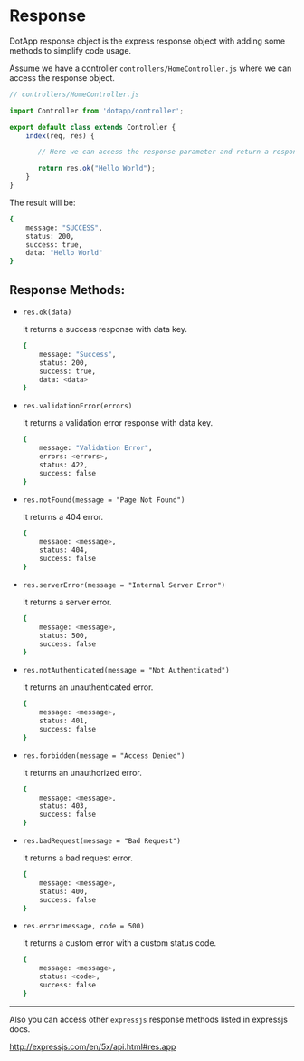# Response

DotApp response object is the express response object with adding some methods to simplify code usage.

Assume we have a controller `controllers/HomeController.js` where we can access the response object.

``` javascript
// controllers/HomeController.js

import Controller from 'dotapp/controller';

export default class extends Controller {
    index(req, res) {

       // Here we can access the response parameter and return a response

       return res.ok("Hello World");
    }
}
```
The result will be:
``` bash
{
    message: "SUCCESS",
    status: 200,
    success: true,
    data: "Hello World"
}
```

## Response Methods:

- `res.ok(data)`

    It returns a success response with data key.

    ``` bash
    {
        message: "Success",
        status: 200,
        success: true,
        data: <data>
    }
    ```

- `res.validationError(errors)`

    It returns a validation error response with data key.

    ``` bash
    {
        message: "Validation Error",
        errors: <errors>,
        status: 422,
        success: false
    }
    ```

- `res.notFound(message = "Page Not Found")`

    It returns a 404 error.

    ``` bash
    {
        message: <message>,
        status: 404,
        success: false
    }
    ```

- `res.serverError(message = "Internal Server Error")`

    It returns a server error.

    ``` bash
    {
        message: <message>,
        status: 500,
        success: false
    }
    ```

- `res.notAuthenticated(message = "Not Authenticated")`

    It returns an unauthenticated error.

    ``` bash
    {
        message: <message>,
        status: 401,
        success: false
    }
    ```

- `res.forbidden(message = "Access Denied")`

    It returns an unauthorized error.

    ``` bash
    {
        message: <message>,
        status: 403,
        success: false
    }
    ```


- `res.badRequest(message = "Bad Request")`

    It returns a bad request error.

    ``` bash
    {
        message: <message>,
        status: 400,
        success: false
    }
    ```

- `res.error(message, code = 500)`

    It returns a custom error with a custom status code.

    ``` bash
    {
        message: <message>,
        status: <code>,
        success: false
    }
    ```

---

Also you can access other `expressjs` response methods listed in expressjs docs.

http://expressjs.com/en/5x/api.html#res.app
